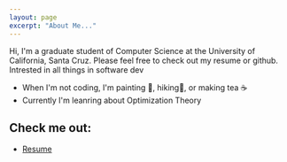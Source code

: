 ```yaml
---
layout: page
excerpt: "About Me..."
---
```


Hi, I'm a graduate student of Computer Science at the University of California, Santa Cruz. Please feel free to check out my resume or github. Intrested in all things in software dev

- When I'm not coding, I'm painting 🎨, hiking🌲, or making tea ☕️ 
- Currently I'm leanring about Optimization Theory

## Check me out:

- [Resume](https://drive.google.com/file/d/1k96aPnAzh-ydD3C2_z6GTTF-2DYmXsQ3/view?usp=sharing)
